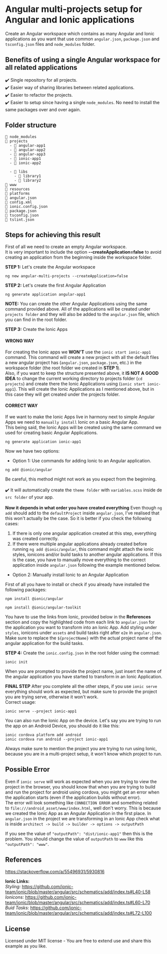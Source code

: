 # Angular multi-projects setup for Angular and Ionic applications

 Create an Angular workspace which contains as many Angular and Ionic applications as you want that use common `angular.json`, `package.json` and `tsconfig.json` files and `node_modules` folder.

## Benefits of using a single Angular workspace for all related applications

 ✔️ Single repository for all projects.<br/>
 ✔️ Easier way of sharing libraries between related applications.<br/>
 ✔️ Easier to refactor the projects.<br/>
 ✔️ Easier to setup since having a single `node_modules`. No need to install the same packages over and over again.<br/>

## Folder structure
```
📁 node_modules
📂 projects
  - 📂 angular-app1
  - 📂 angular-app2
  - 📂 angular-app3
  - 📂 ionic-app1
  - 📂 ionic-app2
  
  - 📂 libs
    - 📂 library1
    - 📂 library2
📂 www
📂 resources
📂 platforms
📄 angular.json
📄 config.xml
📄 ionic.config.json
📄 package.json
📄 tsconfig.json
📄 tslint.json
```
    
## Steps for achieving this result
First of all we need to create an empty Angular workspace.<br/>
It is very important to include the option **--createApplication=false** to avoid creating an application from the beginning inside the workspace folder.

**STEP 1:**
Let's create the Angular workspace
```
ng new angular-multi-projects --createApplication=false
```

**STEP 2:**
Let's create the first Angular Application

```
ng generate application angular-app1
```

**NOTE:** You can create the other Angular Applications using the same command provided above. All of the applications will be created under `projects folder` and they will also be added to the `angular.json` file, which you can find in the root folder.

**STEP 3:**
Create the Ionic Apps<br/>
#### **WRONG WAY**<br/>
For creating the Ionic apps we **WON'T** use the `ionic start ionic-app1` command. This command will create a new project with all the default files a new angular project has (`angular.json`, `package.json`, etc.) in the workspace folder (the root folder we created in **STEP 1**).<br/>
Also, if you want to keep the structure presented above, it **IS NOT A GOOD IDEA** to change the current working directory to projects folder (`cd projects`) and create there the Ionic Applications using (`ionic start ionic-app1`). This will create the Ionic Applications as I mentioned above, but in this case they will get created under the projects folder.

#### **CORRECT WAY**<br/>
If we want to make the Ionic Apps live in harmony next to simple Angular Apps we need to `manually install` Ionic on a basic Angular App.<br/>
This being said, the Ionic Apps will be created using the same command we used for creating basic Angular Applications.

```
ng generate application ionic-app1
```

Now we have two options:<br/>
  - Option 1:
  Use commands for adding Ionic to an Angular application.
  ```
  ng add @ionic/angular
  ```
  Be careful, this method might not work as you expect from the beginning.<br/><br/>
  ✔️ It will automatically create the `theme folder` with `variables.scss` inside de `src folder` of your app.<br/><br/>
  **Now it depends in what order you have created everything**
  Even though `ng add` should add to the `defaultProject` inside `angular.json`, I've realised that this won't actually be the case. So it is better if you check the following cases:<br/>
  1. If there is only one angular application created at this step, everything was created correctly.
  2. If there were multiple angular applications already created before running `ng add @ionic/angular`, this command might attach the ionic styles, ionicons and/or build tasks to another angular applications. If this is the case, you have to manually move everything to the correct application inside `angular.json` following the example mentioned below.<br/>
  - Option 2:
  Manually install Ionic to an Angular Application<br/>
  
  First of all you have to install or check if you already have installed the following packages:
  ```
  npm install @ionic/angular
  ```
  ```
  npm install @ionic/angular-toolkit
  ```
  You have to use the links from Ionic, provided below in the **References** section and copy the highlighted code from each link to `angular.json` for the application you want to transform into an Ionic App. Add styling under `styles`, ionicons under `assets` and build tasks right after `e2e` in `angular.json`. Make sure to replace the `${projectName}` with the actual project name of the angular application for the build tasks.

**STEP 4:**
Create the `ionic.config.json` in the root folder using the commad:
```
ionic init
```
When you are prompted to provide the project name, just insert the name of the angular application you have started to transform in an Ionic Application.

**FINAL STEP**
After you complete all the other steps, if you use `ionic serve` everything should work as expected, but make sure to provide the project you are trying serve, otherwise it won't work.<br/>
Correct usage:
```
ionic serve --project ionic-app1
```
You can also run the Ionic App on the device. Let's say you are trying to run the app on an Android Device, you should do it like this:
```
ionic cordova platform add android
ionic cordova run android --project ionic-app1
```
Always make sure to mention the project you are trying to run using Ionic, because you are in a multi-project setup, it won't know which project to run.

## Possible Error
Even if `ionic serve` will work as expected when you are trying to view the project in the browser, you should know that when you are trying to build and run the project for android using cordova, you might get an error when the application starts (even if the application builds without error).<br/>
The error will look something like `CONNECTION ERROR` and something related to `file:///android_asset/www/index.html`, well don't worry. This is because we created the Ionic App as an Angular Application in the first place. In `angular.json` in the project we are transforming in an Ionic App check what is inside `architect -> build -> builder -> options -> outputPath`

If you see the value of `"outputPath": "dist/ionic-app1"` then this is the problem. You should change the value of `outputPath` to `www` like this `"outputPath": "www"`.

## References
https://stackoverflow.com/a/55496931/5930816

**Ionic Links:**<br/>
*Styling:* https://github.com/ionic-team/ionic/blob/master/angular/src/schematics/add/index.ts#L40-L58<br/>
*Ionicons:* https://github.com/ionic-team/ionic/blob/master/angular/src/schematics/add/index.ts#L60-L70<br/>
*Buid Tasks:* https://github.com/ionic-team/ionic/blob/master/angular/src/schematics/add/index.ts#L72-L100<br/>

## License
Licensed under MIT license - You are free to extend use and share this example as you like.
